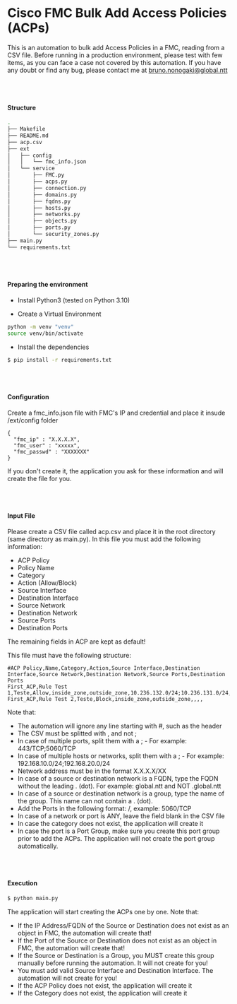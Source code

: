 # Cisco FMC Bulk Add Access Policies (ACPs)

This is an automation to bulk add Access Policies in a FMC, reading from a CSV file.
Before running in a production environment, please test with few items, as you can face a case not covered by this automation.
If you have any doubt or find any bug, please contact me at bruno.nonogaki@global.ntt

<br><br>
#### Structure

```bash
.
├── Makefile
├── README.md
├── acp.csv
├── ext
│   ├── config
│   │   └── fmc_info.json
│   └── service
│       ├── FMC.py
│       ├── acps.py
│       ├── connection.py
│       ├── domains.py
│       ├── fqdns.py
│       ├── hosts.py
│       ├── networks.py
│       ├── objects.py
│       ├── ports.py
│       └── security_zones.py
├── main.py
└── requirements.txt
```

<br><br>
#### Preparing the environment

- Install Python3 (tested on Python 3.10)

- Create a Virtual Environment
```bash
python -m venv "venv"
source venv/bin/activate
```

- Install the dependencies

```bash
$ pip install -r requirements.txt
```

<br><br>
#### Configuration

Create a fmc_info.json file with FMC's IP and credential and place it insude /ext/config folder
```
{
  "fmc_ip" : "X.X.X.X",
  "fmc_user" : "xxxxx",
  "fmc_passwd" : "XXXXXXX"
}
```
If you don't create it, the application you ask for these information and will create the file for you.


<br><br>
#### Input File

Please create a CSV file called acp.csv and place it in the root directory (same directory as main.py). In this file you must add the following information:
- ACP Policy
- Policy Name
- Category
- Action (Allow/Block)
- Source Interface
- Destination Interface
- Source Network
- Destination Network
- Source Ports
- Destination Ports

The remaining fields in ACP are kept as default!

This file must have the following structure:
```
#ACP Policy,Name,Category,Action,Source Interface,Destination Interface,Source Network,Destination Network,Source Ports,Destination Ports
First_ACP,Rule Test 1,Teste,Allow,inside_zone,outside_zone,10.236.132.0/24;10.236.131.0/24,10.236.139.252;10.236.139.251,443/TCP;443/TCP;2002/TCP,443/TCP;443/TCP;2002/TCP
First_ACP,Rule Test 2,Teste,Block,inside_zone,outside_zone,,,,
```

Note that:
- The automation will ignore any line starting with #, such as the header
- The CSV must be splitted with , and not ;
- In case of multiple ports, split them with a ; - For example: 443/TCP;5060/TCP
- In case of multiple hosts or networks, split them with a ; - For example: 192.168.10.0/24;192.168.20.0/24
- Network address must be in the format X.X.X.X/XX
- In case of a source or destination network is a FQDN, type the FQDN without the leading . (dot). For example: global.ntt and NOT .global.ntt
- In case of a source or destination network is a group, type the name of the group. This name can not contain a . (dot).
- Add the Ports in the following format: <PORTNUMBER>/<PROTOCOL>, example: 5060/TCP
- In case of a network or port is ANY, leave the field blank in the CSV file
- In case the category does not exist, the application will create it
- In case the port is a Port Group, make sure you create this port group prior to add the ACPs. The application will not create the port group automatically.


<br><br>
#### Execution

```bash
$ python main.py
```

The application will start creating the ACPs one by one. Note that:
- If the IP Address/FQDN of the Source or Destination does not exist as an object in FMC, the automation will create that!
- If the Port of the Source or Destination does not exist as an object in FMC, the automation will create that!
- If the Source or Destination is a Group, you MUST create this group manually before running the automation. It will not create for you!
- You must add valid Source Interface and Destination Interface. The automation will not create for you!
- If the ACP Policy does not exist, the application will create it
- If the Category does not exist, the application will create it